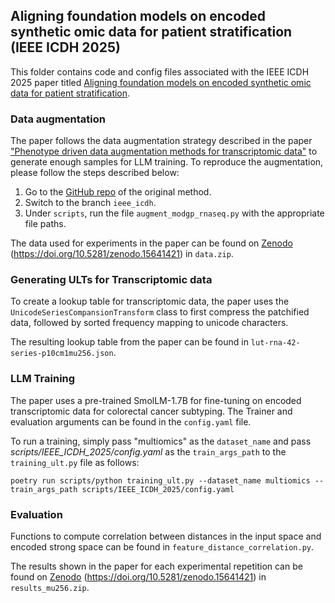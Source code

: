 ## Aligning foundation models on encoded synthetic omic data for patient stratification (IEEE ICDH 2025)

This folder contains code and config files associated with the IEEE ICDH 2025 paper titled [Aligning foundation models on encoded synthetic omic data for patient stratification](). 

### Data augmentation

The paper follows the data augmentation strategy described in the paper ["Phenotype driven data augmentation methods for transcriptomic data"](https://academic.oup.com/bioinformaticsadvances/article/5/1/vbaf124/8142420) to generate enough samples for LLM training. To reproduce the augmentation, please follow the steps described below:
1. Go to the [GitHub repo](https://github.com/PaccMann/transcriptomic_signature_sampling) of the original method. 
2. Switch to the branch ``ieee_icdh``.
3. Under ``scripts``, run the file ``augment_modgp_rnaseq.py`` with the appropriate file paths.

The data used for experiments in the paper can be found on [Zenodo](https://doi.org/10.5281/zenodo.15641421) (https://doi.org/10.5281/zenodo.15641421) in ``data.zip``.   

### Generating ULTs for Transcriptomic data

To create a lookup table for transcriptomic data, the paper uses the ``UnicodeSeriesCompansionTransform`` class to first compress the patchified data, followed by sorted frequency mapping to unicode characters. 

The resulting lookup table from the paper can be found in ``lut-rna-42-series-p10cm1mu256.json``.

### LLM Training

The paper uses a pre-trained SmolLM-1.7B for fine-tuning on encoded transcriptomic data for colorectal cancer subtyping. The Trainer and evaluation arguments can be found in the ``config.yaml`` file. 

To run a training, simply pass "multiomics" as the ``dataset_name`` and pass *scripts/IEEE_ICDH_2025/config.yaml* as the ``train_args_path`` to the ``training_ult.py`` file as follows:

```console
poetry run scripts/python training_ult.py --dataset_name multiomics --train_args_path scripts/IEEE_ICDH_2025/config.yaml
```

### Evaluation

Functions to compute correlation between distances in the input space and encoded strong space can be found in ``feature_distance_correlation.py``. 

The results shown in the paper for each experimental repetition can be found on [Zenodo](https://doi.org/10.5281/zenodo.15641421) (https://doi.org/10.5281/zenodo.15641421) in ``results_mu256.zip``.   

